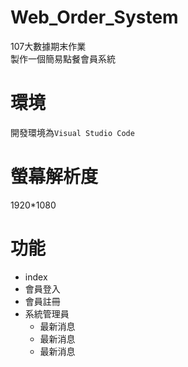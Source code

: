 # Web_Order_System
107大數據期末作業<br>
製作一個簡易點餐會員系統
# 環境
開發環境為`Visual Studio Code`
# 螢幕解析度
1920*1080
# 功能
* index
* 會員登入
* 會員註冊
* 系統管理員
    * 最新消息
	* 最新消息
	* 最新消息

